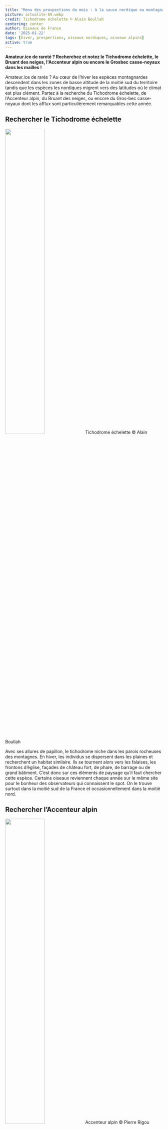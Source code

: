 ```yaml
---
title: "Menu des prospections du mois : à la sauce nordique ou montagnarde !"
picture: actualite-89.webp
credit: Tichodrome échelette © Alain Boullah 
centering: center
author: Oiseaux de France
date: '2025-01-22'
tags: [hiver, prospections, oiseaux nordiques, oiseaux alpins]
active: true
---
```


**Amateur.ice de rareté ? Recherchez et notez le Tichodrome échelette, le Bruant des neiges, l'Accenteur alpin ou encore le Grosbec casse-noyaux dans les mailles !**

Amateur.ice de rarés ? Au cœur de l’hiver les espèces montagnardes descendent dans les zones de basse altitude de la moitié sud du territoire tandis que les espèces les nordiques migrent vers des latitudes où le climat est plus clément. Partez à la recherche du Tichodrome échelette, de l’Accenteur alpin, du Bruant des neiges, ou encore du Gros-bec casse-noyaux dont les afflux sont particulièrement remarquables cette année. 

## Rechercher le Tichodrome échelette 

<img class="InformativePagePicture" style="width: 50%" src="/news/actualite-89-tichodrome-echelette.webp"/>
<span class="InformativePagePictureLegend">Tichodrome échelette © Alain Boullah</span>

Avec ses allures de papillon, le tichodrome niche dans les parois rocheuses des montagnes. En hiver, les individus se dispersent dans les plaines et recherchent un habitat similaire. Ils se tournent alors vers les falaises, les frontons d’église, façades de château fort, de phare, de barrage ou de grand bâtiment. C’est donc sur ces éléments de paysage qu’il faut chercher cette espèce. Certains oiseaux reviennent chaque année sur le même site pour le bonheur des observateurs qui connaissent le spot. On le trouve surtout dans la moitié sud de la France et occasionnellement dans la moitié nord.  

## Rechercher l’Accenteur alpin 

<img class="InformativePagePicture" style="width: 50%" src="/news/actualite-89-accenteur-alpin.webp"/>
<span class="InformativePagePictureLegend">Accenteur alpin © Pierre Rigou</span>

Oiseau montagnard, l’Accenteur alpin se différencie de son cousin des plaines, l'Accenteur mouchet, par ses flancs couleur rouille. Il se reproduit au-delà de la limite des arbres dans les Pyrénées, les Alpes, en Corse et ponctuellement dans le Massif-Central. En hiver, il descend vers les basses altitudes, si bien qu’on le rencontre souvent dans tout le quart sud-est de la France. Quelques individus erratiques s’aventurent parfois jusque dans la moitié nord ou le long du littoral atlantique. Comme dans le cas du Tichodrome échelette, certains sites d’hivernages sont fréquentés de manière traditionnelle et ce sont souvent les mêmes individus qui reviennent chaque année. 

## Rechercher le Bruant des neiges 

<img class="InformativePagePicture" style="width: 50%" src="/news/actualite-89-bruant-des-neiges.webp"/>
<span class="InformativePagePictureLegend">Bruant des neiges © Fabrice Croset</span>

Le Bruant des neiges est un passereau granivore qui niche autour du cercle polaire. Située en limite sud de son aire de répartition, la France accueille d’octobre à janvier quelques centaines d’individus originaires d’Islande, d’Ecosse ou de Fennoscandie. On l’observe surtout sur la frange littorale de la Manche et de la Mer du Nord, et jusqu’en Gironde de façon plus anecdotique. On le rencontre isolé ou en tout petits groupes, dans des milieux littoraux ouverts, type dunes, plages de galets, pelouses et landes. 

## Rechercher le Grosbec casse-noyaux 

<img class="InformativePagePicture" style="width: 50%" src="/news/actualite-89-gros-bec-casse-noyaux.webp"/>
<span class="InformativePagePictureLegend">Gros-bec casse-noyaux © Fabrice Croset</span>

Oiseau forestier discret, le Grosbec casse-noyaux se laisse plus facilement observer en hiver en raison d’une plus grande dispersion de l’espèce à cette période, de son comportement grégaire et de l’apport de migrateurs venus du Nord de l’Europe. Le Gros-bec s’invite dans les vergers, les parcs et les jardins, notamment ceux avec mangeoires. Son cri sec caractéristique "tsic" vous permettra de le repérer facilement.

## Choix du mode de prospection, de la méthodologie et transmission des données 

Il s'agit de faire une prospection **ciblée** sur l'espèce recherchée et donc de cibler son habitat de prédilection pour déterminer le lieu de prospection autour de chez vous. 

En terme de méthodologie, vous pouvez opter pour des [listes complètes]( https://www.youtube.com/watch?v=rFSgvLv3lj8&list=PLrw_QRwQrnAUS1hX6g9ghYRNFsZKk8ywn&index=5) ou des [EPOC]( https://www.youtube.com/watch?v=TZt0Ri6xSaU&list=PLrw_QRwQrnAUS1hX6g9ghYRNFsZKk8ywn&index=8) qui vous permettront d’inventorier toutes les autres espèces observées sur votre llieu d'observation. 

Les données d’occurrence détaillées et localisées, sont réservées aux observations ponctuelles fortuites (hors prospection) et peuvent permettre de confirmer la présence d'une espèce rare. 

La saisie se fait avec l'application **NaturaList** ou sur **[Faune France](https://www.faune-france.org)!** 

**[Plus d’informations sur les prospections atlas à partir de 2025](https://oiseauxdefrance.org/news/actualite-85)**

